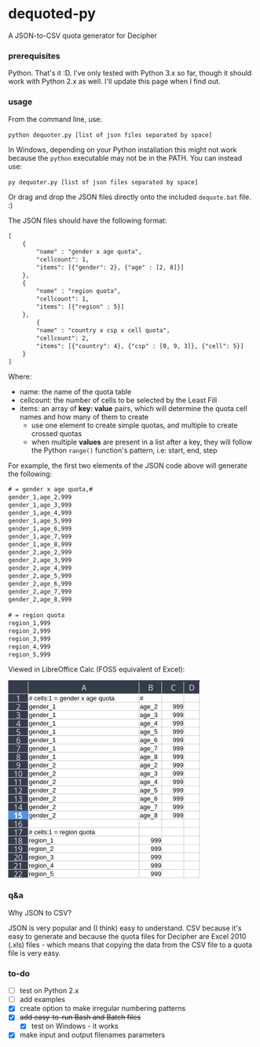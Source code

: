 # dequoted-py

A JSON-to-CSV quota generator for Decipher

### prerequisites

Python. That's it :D. I've only tested with Python 3.x so far, though it should work with Python 2.x as well. I'll update this page when I find out.

### usage

From the command line, use:

`python dequoter.py [list of json files separated by space]`

In Windows, depending on your Python installation this might not work because the `python` executable may not be in the PATH. You can instead use:

`py dequoter.py [list of json files separated by space]`

Or drag and drop the JSON files directly onto the included `dequote.bat` file. :)

The JSON files should have the following format:

```
[
	{
		"name" : "gender x age quota",
		"cellcount": 1,
		"items": [{"gender": 2}, {"age" : [2, 8]}]
	},
	{
		"name" : "region quota",
		"cellcount": 1,
		"items": [{"region" : 5}]
	},
		{
		"name" : "country x csp x cell quota",
		"cellcount": 2,
		"items": [{"country": 4}, {"csp" : [0, 9, 3]}, {"cell": 5}]
	}
]
```

Where:

- name: the name of the quota table
- cellcount: the number of cells to be selected by the Least Fill
- items: an array of **key: value** pairs, which will determine the quota cell names and how many of them to create
	- use one element to create simple quotas, and multiple to create crossed quotas
	- when multiple **values** are present in a list after a key, they will follow the Python `range()` function's pattern, i.e: start, end, step

For example, the first two elements of the JSON code above will generate the following:

```
# = gender x age quota,#
gender_1,age_2,999
gender_1,age_3,999
gender_1,age_4,999
gender_1,age_5,999
gender_1,age_6,999
gender_1,age_7,999
gender_1,age_8,999
gender_2,age_2,999
gender_2,age_3,999
gender_2,age_4,999
gender_2,age_5,999
gender_2,age_6,999
gender_2,age_7,999
gender_2,age_8,999

# = region quota
region_1,999
region_2,999
region_3,999
region_4,999
region_5,999
```

Viewed in LibreOffice Calc (FOSS equivalent of Excel):

![partial testdata result](screenshots/testdata_result.png?)

### q&a

Why JSON to CSV?

JSON is very popular and (I think) easy to understand. CSV because it's easy to generate and because the quota files for Decipher are Excel 2010 (.xls) files - which means that copying the data from the CSV file to a quota file is very easy.

### to-do

- [ ] test on Python 2.x
- [ ] add examples
- [x] create option to make irregular numbering patterns
- [x] ~~add easy-to-run Bash and Batch files~~
	- [x] test on Windows - it works
- [x] make input and output filenames parameters